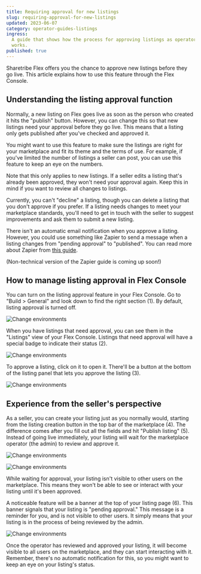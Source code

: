 ```yaml
---
title: Requiring approval for new listings
slug: requiring-approval-for-new-listings
updated: 2023-06-07
category: operator-guides-listings
ingress:
  A guide that shows how the process for approving listings as operator
  works.
published: true
---
```


Sharetribe Flex offers you the chance to approve new listings before
they go live. This article explains how to use this feature through the
Flex Console.

## Understanding the listing approval function

Normally, a new listing on Flex goes live as soon as the person who
created it hits the "publish" button. However, you can change this so
that new listings need your approval before they go live. This means
that a listing only gets published after you've checked and approved it.

You might want to use this feature to make sure the listings are right
for your marketplace and fit its theme and the terms of use. For
example, if you've limited the number of listings a seller can post, you
can use this feature to keep an eye on the numbers.

Note that this only applies to new listings. If a seller edits a listing
that's already been approved, they won't need your approval again. Keep
this in mind if you want to review all changes to listings.

Currently, you can't "decline" a listing, though you can delete a
listing that you don't approve if you prefer. If a listing needs changes
to meet your marketplace standards, you'll need to get in touch with the
seller to suggest improvements and ask them to submit a new listing.

There isn't an automatic email notification when you approve a listing.
However, you could use something like Zapier to send a message when a
listing changes from "pending approval" to "published". You can read
more about Zapier from
[this guide](https://www.sharetribe.com/docs/how-to/set-up-and-use-zapier/).

(Non-technical version of the Zapier guide is coming up soon!)

## How to manage listing approval in Flex Console

You can turn on the listing approval feature in your Flex Console. Go to
"Build > General" and look down to find the right section (1). By
default, listing approval is turned off.

<extrainfo title="Step 1: Finding the listing approval toggle in the Console">

![Change environments](./01-Console-approve-new-listings.png)

</extrainfo>

When you have listings that need approval, you can see them in the
"Listings" view of your Flex Console. Listings that need approval will
have a special badge to indicate their status (2).

<extrainfo title="Step 2: A listing with a badge indicating that it requires approval">

![Change environments](./02-listing-pending-approval-console.png)

</extrainfo>

To approve a listing, click on it to open it. There'll be a button at
the bottom of the listing panel that lets you approve the listing (3).

<extrainfo title="Step 3: Button for approving the new listing">

![Change environments](./03-approve-listing-console.png)

</extrainfo>

## Experience from the seller's perspective

As a seller, you can create your listing just as you normally would,
starting from the listing creation button in the top bar of the
marketplace (4). The difference comes after you fill out all the fields
and hit "Publish listing" (5). Instead of going live immediately, your
listing will wait for the marketplace operator (the admin) to review and
approve it.

<extrainfo title="Step 4: Creating a new listing">

![Change environments](./04-post-new-listing-as-seller.png)

</extrainfo>

<extrainfo title="Step 5: Publishing the listing to the awaiting approval stage">

![Change environments](./05-publish-listing.png)

</extrainfo>

While waiting for approval, your listing isn't visible to other users on
the marketplace. This means they won't be able to see or interact with
your listing until it's been approved.

A noticeable feature will be a banner at the top of your listing page
(6). This banner signals that your listing is "pending approval." This
message is a reminder for you, and is not visible to other users. It
simply means that your listing is in the process of being reviewed by
the admin.

<extrainfo title="Step 6: Banner indicating that the listing is awaiting approval">

![Change environments](./06-listing-pending-approval-seller.png)

</extrainfo>

Once the operator has reviewed and approved your listing, it will become
visible to all users on the marketplace, and they can start interacting
with it. Remember, there's no automatic notification for this, so you
might want to keep an eye on your listing's status.
